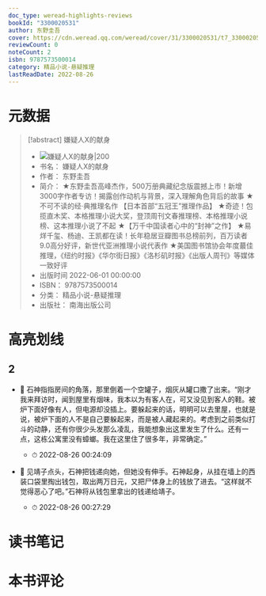 ```yaml
---
doc_type: weread-highlights-reviews
bookId: "3300020531"
author: 东野圭吾
cover: https://cdn.weread.qq.com/weread/cover/31/3300020531/t7_3300020531.jpg
reviewCount: 0
noteCount: 2
isbn: 9787573500014
category: 精品小说-悬疑推理
lastReadDate: 2022-08-26
---
```

# 元数据
> [!abstract] 嫌疑人X的献身
> - ![ 嫌疑人X的献身|200](https://cdn.weread.qq.com/weread/cover/31/3300020531/t7_3300020531.jpg)
> - 书名： 嫌疑人X的献身
> - 作者： 东野圭吾
> - 简介： ★东野圭吾高峰杰作，500万册典藏纪念版震撼上市！新增3000字作者专访！揭露创作动机与背景，深入理解角色背后的故事
★不可不读的经·典推理名作 【日本首部“五冠王”推理作品】
★奇迹！包揽直木奖、本格推理小说大奖，登顶周刊文春推理榜、本格推理小说榜、这本推理小说了不起
★【万千中国读者心中的“封神”之作】
★易烊千玺、杨迪、王凯都在读！长年稳居豆瓣图书总榜前列，百万读者9.0高分好评，新世代亚洲推理小说代表作
★美国图书馆协会年度蕞佳推理，《纽约时报》《华尔街日报》《洛杉矶时报》《出版人周刊》等媒体一致好评
> - 出版时间 2022-06-01 00:00:00
> - ISBN： 9787573500014
> - 分类： 精品小说-悬疑推理
> - 出版社： 南海出版公司

# 高亮划线

## 2


- 📌 石神指指房间的角落，那里倒着一个空罐子，烟灰从罐口撒了出来。“刚才我来拜访时，闻到屋里有烟味，我本以为有客人在，可又没见到客人的鞋。被炉下面好像有人，但电源却没插上。要躲起来的话，明明可以去里屋，也就是说，被炉下面的人不是自己要躲起来，而是被人藏起来的。考虑到之前类似打斗的动静，还有你很少头发那么凌乱，我能想象出这里发生了什么。还有一点，这栋公寓里没有蟑螂。我在这里住了很多年，非常确定。” 
    - ⏱ 2022-08-26 00:24:09 

- 📌 见靖子点头，石神把钱递向她，但她没有伸手。石神起身，从挂在墙上的西装口袋里掏出钱包，取出两万日元，又把尸体身上的钱放了进去。“这样就不觉得恶心了吧。”石神将从钱包里拿出的钱递给靖子。 
    - ⏱ 2022-08-26 00:27:29 

# 读书笔记


# 本书评论
